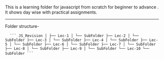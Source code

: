 This is a learning folder for javascript from scratch for beginner to advance .
It shows day wise with practical assignments.


_____________________________________________________________________
Folder structure-

<pre> <code> ``` JS_Revision │ ├── Lec-1 │ └── SubFolder ├── Lec-2 │ └── SubFolder ├── Lec-3 │ └── SubFolder ├── Lec-4 │ └── SubFolder ├── Lec-5 │ └── SubFolder ├── Lec-6 │ └── SubFolder ├── Lec-7 │ └── SubFolder ├── Lec-8 │ └── SubFolder ├── Lec-9 │ └── SubFolder └── Lec-10 └── SubFolder ``` </code> </pre>
